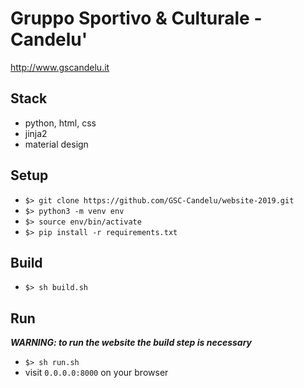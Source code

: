 Gruppo Sportivo &amp; Culturale - Candelu'
===

http://www.gscandelu.it


Stack
---

- python, html, css
- jinja2
- material design


Setup
---
- `$> git clone https://github.com/GSC-Candelu/website-2019.git`
- `$> python3 -m venv env`
- `$> source env/bin/activate`
- `$> pip install -r requirements.txt`

Build
---
- `$> sh build.sh`

Run
---

*__WARNING: to run the website the build step is necessary__*


- `$> sh run.sh`
- visit `0.0.0.0:8000` on your browser
